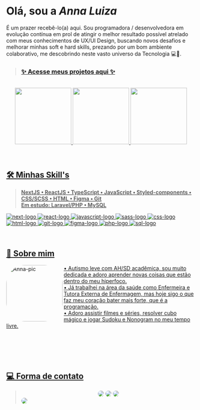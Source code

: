 # Olá, sou a *_Anna Luiza_*

É um prazer recebê-lo(a) aqui. Sou programadora / desenvolvedora em evolução contínua em prol de atingir o melhor resultado possível atrelado com meus conhecimentos de UX/UI Design, buscando novos desafios e melhorar minhas soft e hard skills, prezando por um bom ambiente colaborativo, me descobrindo neste vasto universo da Tecnologia 💻💜.
> ### [✨ Acesse meus projetos aqui ✨](https://github.com/stars/annaluizacamargo/lists/projetos)

<br>
<div align="center">
  <a href="https://github.com/annaluizacamargo">
  <img height="150em" src="https://streak-stats.demolab.com/?user=annaluizacamargo&theme=dracula" />
  <img height="150em" src="https://github-readme-stats.vercel.app/api?username=annaluizacamargo&show_icons=true&theme=dracula&include_all_commits=true&count_private=true"/>
  <img height="150em" src="https://github-readme-stats.vercel.app/api/top-langs/?username=annaluizacamargo&layout=compact&langs_count=7&theme=dracula"/>
</div>
<br><br>
  
  
## 🛠️ Minhas Skill's
  > **NextJS • ReactJS • TypeScript • JavaScript • Styled-components • CSS/SCSS • HTML • Figma • Git** <br>
  > **Em estudo: Laravel/PHP • MySQL** 
<div>
  <a href="https://github.com/annaluizacamargo">
    
  ![next-logo](https://github.com/annaluizacamargo/annaluizacamargo/assets/100868704/b76dda28-5b9d-4df6-a728-fad0b78048c1)
  ![react-logo](https://github.com/annaluizacamargo/annaluizacamargo/assets/100868704/365c6279-f780-4db9-8d08-70ccfacc2ae7)
  ![javascript-logo](https://github.com/annaluizacamargo/annaluizacamargo/assets/100868704/16893036-fff0-42d8-ba17-9b4af7556866)
  ![sass-logo](https://github.com/annaluizacamargo/annaluizacamargo/assets/100868704/91555da7-ee31-4019-bbb6-a1f99d1b7091)
  ![css-logo](https://github.com/annaluizacamargo/annaluizacamargo/assets/100868704/1d75fda2-e871-4b28-ac83-eab54c18e8b1)
  ![html-logo](https://github.com/annaluizacamargo/annaluizacamargo/assets/100868704/5ca382e5-ef33-4b72-87d3-612eddc5814c)
  ![git-logo](https://github.com/annaluizacamargo/annaluizacamargo/assets/100868704/dd81fec4-45fe-497f-94b7-e5504dfe46a8)
  ![figma-logo](https://github.com/annaluizacamargo/annaluizacamargo/assets/100868704/3dd5175f-f24c-44eb-8681-35117613c481)
  ![php-logo](https://github.com/annaluizacamargo/annaluizacamargo/assets/100868704/69781f38-10a3-4e99-bd98-5ba2011d8ba4)
  ![sql-logo](https://github.com/annaluizacamargo/annaluizacamargo/assets/100868704/d3962ae8-8f6f-4cf3-a560-1329dab20749)
</div>
<br>


## 🧠 Sobre mim
<div style="display: inline_block">
  <a href="https://www.linkedin.com/in/anna-luiza-camargo-fistarol/">
  <img align="left" alt="Anna-pic" height="150em" style="border-radius:50px;" src="https://user-images.githubusercontent.com/100868704/218355863-c68ac6a5-f05f-47cc-adf9-034ee57e0537.png">
</div>
  
<div>
  • Autismo leve com AH/SD acadêmica, sou muito dedicada e adoro aprender novas coisas que estão dentro do meu hiperfoco.
  <br>
  • Já trabalhei na área da saúde como Enfermeira e Tutora Externa de Enfermagem, mas hoje sigo o que faz meu coração bater mais forte, que é a programação.
  <br>
  • Adoro assistir filmes e séries, resolver cubo mágico e jogar Sudoku e Nonogram no meu tempo livre.
<div>


<br><br><br><br>

## 💻 Forma de contato
> <div align="center"><a href="https://www.linkedin.com/in/anna-luiza-camargo-fistarol/" target="_blank"><img src="https://img.shields.io/badge/-LinkedIn-%230077B5?style=for-the-badge&logo=linkedin&logoColor=white" style="border-radius:50px;" target="_blank"></a>  <a href = "mailto:luizafistarol@gmail.com"><img src="https://img.shields.io/badge/Gmail-D14836?style=for-the-badge&logo=gmail&logoColor=white" style="border-radius:50px" target="_blank"></a> <a href="https://www.instagram.com/annaluiza.711/"><img src="https://img.shields.io/badge/Instagram-E4405F?style=for-the-badge&logo=instagram&logoColor=white" style="border-radius:50px;" target="_blank"></a> </div>
> <a href="https://www.linkedin.com/in/anna-luiza-camargo-fistarol/" target="_blank"><img src="https://github.com/annaluizacamargo/annaluizacamargo/assets/100868704/73aa0143-869a-49c2-b307-f27ed984c5be" style="border-radius:20px;"></a>
